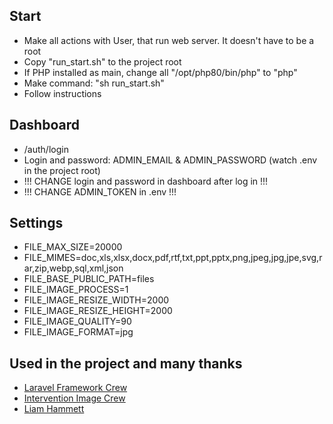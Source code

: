 ## Start

- Make all actions with User, that run web server. It doesn't have to be a root 
- Copy "run_start.sh" to the project root
- If PHP installed as main, change all "/opt/php80/bin/php" to "php" 
- Make command: "sh run_start.sh"
- Follow instructions


## Dashboard

- /auth/login
- Login and password: ADMIN_EMAIL & ADMIN_PASSWORD (watch .env in the project root)
- !!! CHANGE login and password in dashboard after log in !!!
- !!! CHANGE ADMIN_TOKEN in .env !!!


## Settings
- FILE_MAX_SIZE=20000
- FILE_MIMES=doc,xls,xlsx,docx,pdf,rtf,txt,ppt,pptx,png,jpeg,jpg,jpe,svg,rar,zip,webp,sql,xml,json
- FILE_BASE_PUBLIC_PATH=files
- FILE_IMAGE_PROCESS=1
- FILE_IMAGE_RESIZE_WIDTH=2000
- FILE_IMAGE_RESIZE_HEIGHT=2000
- FILE_IMAGE_QUALITY=90
- FILE_IMAGE_FORMAT=jpg


## Used in the project and many thanks

- <a href="https://github.com/laravel/framework">Laravel Framework Crew</a>
- <a href="https://github.com/Intervention/image">Intervention Image Crew</a>
- <a href="https://github.com/imliam/laravel-env-set-command">Liam Hammett</a>


